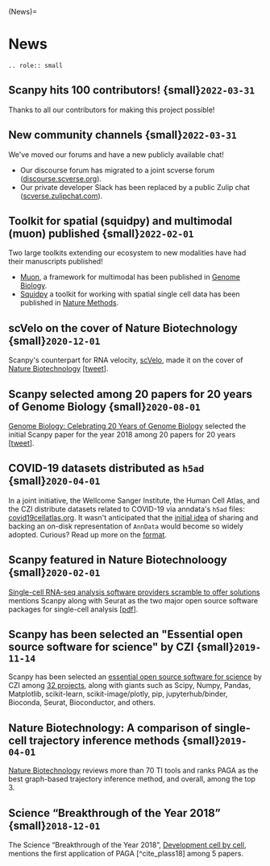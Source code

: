 (News)=

# News

```{eval-rst}
.. role:: small

```

## Scanpy hits 100 contributors! {small}`2022-03-31`

Thanks to all our contributors for making this project possible!

## New community channels {small}`2022-03-31`

We've moved our forums and have a new publicly available chat!

* Our discourse forum has migrated to a joint scverse forum ([discourse.scverse.org](https://discourse.scverse.org)).
* Our private developer Slack has been replaced by a public Zulip chat ([scverse.zulipchat.com](https://scverse.zulipchat.com)).

## Toolkit for spatial (squidpy) and multimodal (muon) published {small}`2022-02-01`

Two large toolkits extending our ecosystem to new modalities have had their manuscripts published!

* [Muon](https://muon.readthedocs.io/), a framework for multimodal has been published in [Genome Biology](https://genomebiology.biomedcentral.com/articles/10.1186/s13059-021-02577-8).
* [Squidpy](https://squidpy.readthedocs.io/) a toolkit for working with spatial single cell data has been published in [Nature Methods](https://www.nature.com/articles/s41592-021-01358-2).

## scVelo on the cover of Nature Biotechnology {small}`2020-12-01`

Scanpy's counterpart for RNA velocity, [scVelo](http://scvelo.org/), made it on the cover of [Nature Biotechnology](https://www.nature.com/nbt/volumes/38/issues/12) \[[tweet](https://twitter.com/NatureBiotech/status/1334647540030070792)\].

## Scanpy selected among 20 papers for 20 years of Genome Biology {small}`2020-08-01`

[Genome Biology: Celebrating 20 Years of Genome Biology](https://genomebiology.biomedcentral.com/20years) selected the initial Scanpy paper for the year 2018 among 20 papers for 20 years \[[tweet](https://twitter.com/falexwolf/status/1295748952504045572)\].

## COVID-19 datasets distributed as `h5ad` {small}`2020-04-01`

In a joint initiative, the Wellcome Sanger Institute, the Human Cell Atlas, and the CZI distribute datasets related to COVID-19 via anndata's `h5ad` files: [covid19cellatlas.org](https://www.covid19cellatlas.org/). It wasn't anticipated that the [initial idea](https://falexwolf.de/blog/2017-12-23-anndata-indexing-views-HDF5-backing/) of sharing and backing an on-disk representation of `AnnData` would become so widely adopted. Curious? Read up more on the [format](https://anndata.readthedocs.io/en/latest/fileformat-prose.html).

## Scanpy featured in Nature Biotechnoloogy {small}`2020-02-01`

[Single-cell RNA-seq analysis software providers scramble to offer solutions](https://www.nature.com/articles/s41587-020-0449-8) mentions Scanpy along with Seurat as the two major open source software packages for single-cell analysis \[[pdf](https://rdcu.be/b2M5l)\].

## Scanpy has been selected an "Essential open source software for science" by CZI {small}`2019-11-14`

Scanpy has been selected an [essential open source software for science] by
CZI among [32 projects], along with giants such as Scipy, Numpy, Pandas,
Matplotlib, scikit-learn, scikit-image/plotly, pip, jupyterhub/binder,
Bioconda, Seurat, Bioconductor, and others.

## Nature Biotechnology: A comparison of single-cell trajectory inference methods {small}`2019-04-01`

[Nature Biotechnology](https://www.nature.com/articles/s41587-019-0071-9) reviews more than 70 TI tools and ranks PAGA as the best graph-based trajectory inference method, and overall, among the top 3.

## Science “Breakthrough of the Year 2018” {small}`2018-12-01`

The Science “Breakthrough of the Year 2018”, [Development cell by cell](https://vis.sciencemag.org/breakthrough2018/finalists/#cell-development), mentions the first application of PAGA [^cite_plass18] among 5 papers.

[32 projects]: https://chanzuckerberg.com/eoss/proposals/
[essential open source software for science]: https://chanzuckerberg.com/newsroom/chan-zuckerberg-initiative-awards-5-million-for-open-source-software-projects-essential-to-science/
